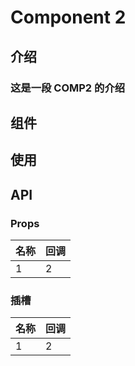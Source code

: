 <!--
 * @Author: Joe
 * @Date: 2023-08-24 22:46:31
 * @LastEditors: Joe
 * @LastEditTime: 2023-08-24 23:36:55
 * @FilePath: /comphub/docs/components/comp2.md
 * @Description:
 *
 * Copyright (c) 2023 by ${git_name_email}, All Rights Reserved.
-->

# Component 2

## 介绍

### 这是一段 **COMP2** 的介绍

## 组件

<!-- <demo-preview path="../demos/comp1/index.vue" title="基本使用" description="xxxxx"></demo-preview> -->

<CompB/>

## 使用

## API

### Props

| 名称 | 回调 |
| ---- | ---- |
| 1    | 2    |

### 插槽

| 名称 | 回调 |
| ---- | ---- |
| 1    | 2    |
